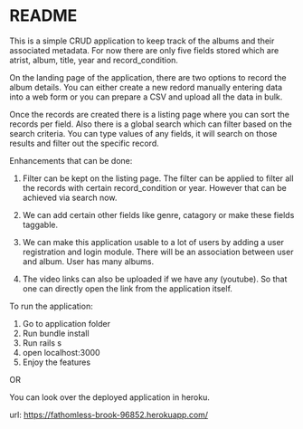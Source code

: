 # README
This is a simple CRUD application to keep track of the albums and their associated metadata. For now there are only five fields stored which are atrist, album, title, year and record_condition.

On the landing page of the application, there are two options to record the album details. You can either create a new redord manually entering data into a web form or you can prepare a CSV and upload all the data in bulk.

Once the records are created there is a listing page where you can sort the records per field. Also there is a global search which can filter based on the search criteria. You can type values of any fields, it will search on those results and filter out the specific record.

Enhancements that can be done:

1. Filter can be kept on the listing page. The filter can be applied to filter all the records with certain record_condition or year. However that can be achieved via search now.

2. We can add certain other fields like genre, catagory or make these fields taggable.

3. We can make this application usable to a lot of users by adding a user registration and login module. There will be an association between user and album. User has many albums.

4. The video links can also be uploaded if we have any (youtube). So that one can directly open the link from the application itself.

To run the application:

1. Go to application folder
2. Run bundle install
3. Run rails s
4. open localhost:3000
5. Enjoy the features

OR

You can look over the deployed application in heroku.

url: https://fathomless-brook-96852.herokuapp.com/